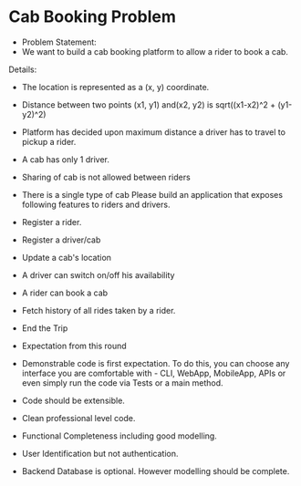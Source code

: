 # Cab Booking Problem

- Problem Statement:
- We want to build a cab booking platform to allow a rider to book a cab.

Details:
- The location is represented as a (x, y) coordinate.
- Distance between two points (x1, y1) and(x2, y2) is sqrt((x1-x2)^2 + (y1-y2)^2)
- Platform has decided upon maximum distance a driver has to travel to pickup a rider.
- A cab has only 1 driver.
- Sharing of cab is not allowed between riders
- There is a single type of cab
Please build an application that exposes following features to riders and drivers.

- Register a rider.
- Register a driver/cab
- Update a cab's location
- A driver can switch on/off his availability
- A rider can book a cab
- Fetch history of all rides taken by a rider.
- End the Trip
- Expectation from this round
- Demonstrable code is first expectation. To do this, you can choose any interface you are comfortable with - CLI, WebApp, MobileApp, APIs or even simply run the code via Tests or a main method.
- Code should be extensible.
- Clean professional level code.
- Functional Completeness including good modelling.
- User Identification but not authentication.
- Backend Database is optional. However modelling should be complete.